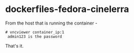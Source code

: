 dockerfiles-fedora-cinelerra
==========================

From the host that is running the container -

```
# vncviewer container_ip:1
 admin123 is the password
```

That's it.

